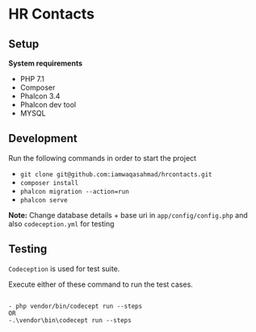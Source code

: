 # HR Contacts

## Setup

**System requirements**

* PHP 7.1
* Composer
* Phalcon 3.4
* Phalcon dev tool
* MYSQL

## Development

Run the following commands in order to start the project

- `git clone git@github.com:iamwaqasahmad/hrcontacts.git`
- `composer install`
- `phalcon migration --action=run`
- `phalcon serve`

**Note:** Change database details + base uri in `app/config/config.php`
and also `codeception.yml` for testing

## Testing

`Codeception` is used for test suite.

Execute either of these command to run the test cases.

```

- php vendor/bin/codecept run --steps
OR
-.\vendor\bin\codecept run --steps

```

